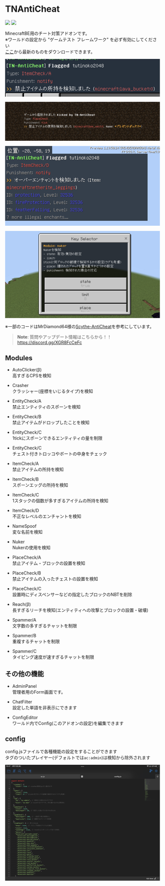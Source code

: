 # TNAntiCheat
  
<img src="https://img.shields.io/github/downloads/tutinoko2048/TNAntiCheat/total?style=for-the-badge">  
<img src="https://img.shields.io/github/downloads/tutinoko2048/TNAntiCheat/latest/total?style=for-the-badge">  

MinecraftBE用のチート対策アドオンです。  
※ワールドの設定から "ゲームテスト フレームワーク" を必ず有効にしてください  
[ここ](https://github.com/tutinoko2048/TNAntiCheat/releases)から最新のものをダウンロードできます。  
  
![img1](docs/hasitem.png)  
  
![img2](docs/kicked.jpeg)  
  
![img3](docs/enchant.png)  
  
![img4](docs/config_editor.png)  

  
※一部のコードはMrDiamond64様の[Scythe-AntiCheat](https://github.com/MrDiamond64/Scythe-AntiCheat)を参考にしています。
  
> **Note**: 質問やアップデート情報はこちらから！！  
https://discord.gg/XGR8FcCeFc  

## Modules
- AutoClicker(β)  
高すぎるCPSを検知

- Crasher  
クラッシャー(座標をいじるタイプ)を検知

- EntityCheck/A  
禁止エンティティのスポーンを検知

- EntityCheck/B  
禁止アイテムがドロップしたことを検知

- EntityCheck/C  
1tickにスポーンできるエンティティの量を制限

- EntityCheck/C  
チェスト付きトロッコやボートの中身をチェック

- ItemCheck/A  
禁止アイテムの所持を検知

- ItemCheck/B  
スポーンエッグの所持を検知

- ItemCheck/C  
1スタックの個数が多すぎるアイテムの所持を検知

- ItemCheck/D  
不正なレベルのエンチャントを検知

- NameSpoof  
変な名前を検知

- Nuker  
Nukerの使用を検知

- PlaceCheck/A  
禁止アイテム・ブロックの設置を検知

- PlaceCheck/B  
禁止アイテムの入ったチェストの設置を検知

- PlaceCheck/C  
設置時にディスペンサーなどの指定したブロックのNBTを削除

- Reach(β)  
長すぎるリーチを検知(エンティティへの攻撃とブロックの設置・破壊)

- Spammer/A  
文字数の多すぎるチャットを制限

- Spammer/B  
重複するチャットを制限

- Spammer/C  
タイピング速度が速すぎるチャットを制限

## その他の機能
- AdminPanel  
管理者用のForm画面です。

- ChatFilter  
設定した単語を非表示にできます

- ConfigEditor  
ワールド内でConfig(このアドオンの設定)を編集できます
  
## config
config.jsファイルで各種機能の設定をすることができます  
タグのついたプレイヤー(デフォルトでは`ac:admin`)は検知から除外されます  

![config](docs/config.png)

